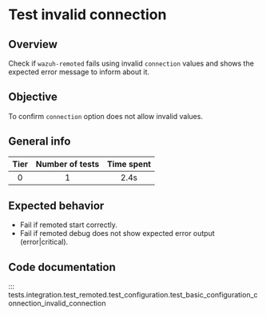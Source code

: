 # Test invalid connection

## Overview 

Check if `wazuh-remoted` fails using invalid `connection` values and shows the expected error message to inform about it.

## Objective

To confirm `connection` option does not allow invalid values.

## General info

|Tier | Number of tests | Time spent |
|:--:|:--:|:--:|
| 0 | 1 | 2.4s |

## Expected behavior

- Fail if remoted start correctly.
- Fail if remoted debug does not show expected error output (error|critical).

## Code documentation

::: tests.integration.test_remoted.test_configuration.test_basic_configuration_connection_invalid_connection
